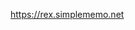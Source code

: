 
https://rex.simplememo.net

<!---
HanTaeyeong/HanTaeyeong is a ✨ special ✨ repository because its `README.md` (this file) appears on your GitHub profile.
You can click the Preview link to take a look at your changes.
--->
